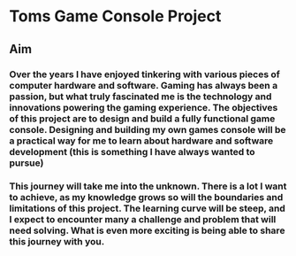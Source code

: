 # Toms Game Console Project
## Aim
### Over the years I have enjoyed tinkering with various pieces of computer hardware and software. Gaming has always been a passion, but what truly fascinated me is the technology and innovations powering the gaming experience. The objectives of this project are to design and build a fully functional game console. Designing and building my own games console will be a practical way for me to learn about hardware and software development (this is something I have always wanted to pursue)

### This journey will take me into the unknown. There is a lot I want to achieve, as my knowledge grows so will the boundaries and limitations of this project. The learning curve will be steep, and I expect to encounter many a challenge and problem that will need solving. What is even more exciting is being able to share this journey with you.
